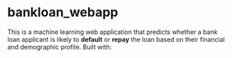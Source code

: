 # bankloan_webapp
This is a machine learning web application that predicts whether a bank loan applicant is likely to **default** or **repay** the loan based on their financial and demographic profile.  Built with:
